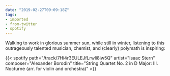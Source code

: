 ```yaml
---
date: "2019-02-27T09:09:18Z"
tags:
- imported
- from-twitter
- spotify
---
```

Walking to work in glorious summer sun, while still in winter, listening to this outrageously talented musician, chemist, and \(clearly\) polymath is inspiring:

{{< spotify path="/track/7Hi4r3EULEJfLrwli8iw5Q" artist="Isaac Stern" composer="Alexander Borodin" title="String Quartet No. 2 in D Major: III. Nocturne (arr. for violin and orchestra)" >}}
